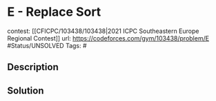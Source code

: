 # E - Replace Sort

contest: [[CFICPC/103438/103438|2021 ICPC Southeastern Europe Regional Contest]]
url: https://codeforces.com/gym/103438/problem/E
#Status/UNSOLVED
Tags: #

## Description

## Solution

